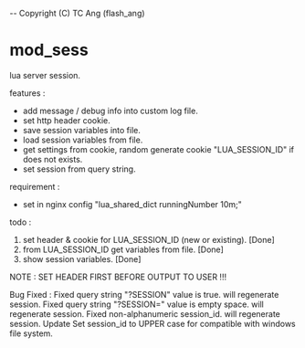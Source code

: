 -- Copyright (C) TC Ang (flash_ang)

# mod_sess
lua server session.

features :

* add message / debug info into custom log file.
* set http header cookie.
* save session variables into file.
* load session variables from file.
* get settings from cookie, random generate cookie "LUA_SESSION_ID" if does not exists.
* set session from query string.

requirement :

* set in nginx config "lua_shared_dict runningNumber 10m;"

todo :
1. set header & cookie for LUA_SESSION_ID (new or existing). [Done]
2. from LUA_SESSION_ID get variables from file. [Done]
3. show session variables. [Done]

NOTE : SET HEADER FIRST BEFORE OUTPUT TO USER !!!

Bug Fixed : 
Fixed query string "?SESSION" value is true. will regenerate session.
Fixed query string "?SESSION=" value is empty space. will regenerate session.
Fixed non-alphanumeric session_id. will regenerate session.
Update Set session_id to UPPER case for compatible with windows file system.
